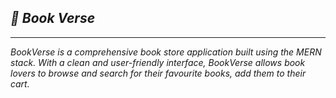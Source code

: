 ## ***📔 Book Verse***
-------

*BookVerse is a comprehensive book store application built using the MERN stack. With a clean and user-friendly interface, BookVerse allows book lovers to browse and search for their favourite books, add them to their cart.*
